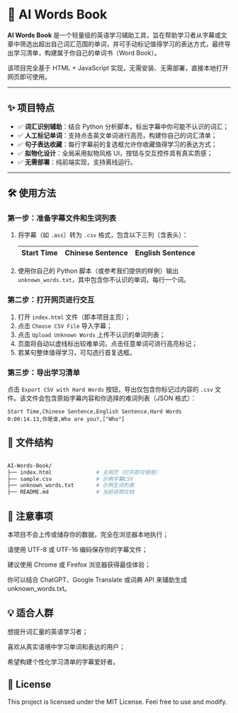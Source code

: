 # 📘 AI Words Book

**AI Words Book** 是一个轻量级的英语学习辅助工具，旨在帮助学习者从字幕或文章中筛选出超出自己词汇范围的单词，并可手动标记值得学习的表达方式，最终导出学习清单，构建属于你自己的单词书（Word Book）。

该项目完全基于 HTML + JavaScript 实现，无需安装、无需部署，直接本地打开网页即可使用。

---

## ✨ 项目特点

- ✅ **词汇识别辅助**：结合 Python 分析脚本，标出字幕中你可能不认识的词汇；
- ✅ **人工标记单词**：支持点击英文单词进行高亮，构建你自己的词汇清单；
- ✅ **句子表达收藏**：每行字幕前的复选框允许你收藏值得学习的表达方式；
- ✅ **拟物化设计**：全局采用拟物风格 UI，按钮与交互控件具有真实质感；
- ✅ **无需部署**：纯前端实现，支持离线运行。

---

## 🛠 使用方法

### 第一步：准备字幕文件和生词列表

1. 将字幕（如 `.ass`）转为 `.csv` 格式，包含以下三列（含表头）：

   | Start Time | Chinese Sentence | English Sentence |
   |------------|------------------|------------------|

2. 使用你自己的 Python 脚本（或参考我们提供的样例）输出 `unknown_words.txt`，其中包含你不认识的单词，每行一个词。

### 第二步：打开网页进行交互

1. 打开 `index.html` 文件（即本项目主页）；
2. 点击 `Choose CSV File` 导入字幕；
3. 点击 `Upload Unknown Words` 上传不认识的单词列表；
4. 页面将自动以虚线标出较难单词，点击任意单词可进行高亮标记；
5. 若某句整体值得学习，可勾选行首复选框。

### 第三步：导出学习清单

点击 `Export CSV with Hard Words` 按钮，导出仅包含你标记过内容的 `.csv` 文件。该文件会包含原始字幕内容和你选择的难词列表（JSON 格式）：

```csv
Start Time,Chinese Sentence,English Sentence,Hard Words
0:00:14.13,你是谁,Who are you?,["Who"]
```

## 📁 文件结构
```bash

AI-Words-Book/
├── index.html              # 主网页（打开即可使用）
├── sample.csv              # 示例字幕CSV
├── unknown_words.txt       # 示例生词列表
├── README.md               # 当前说明文档
```

## 📌 注意事项
本项目不会上传或储存你的数据，完全在浏览器本地执行；

请使用 UTF-8 或 UTF-16 编码保存你的字幕文件；

建议使用 Chrome 或 Firefox 浏览器获得最佳体验；

你可以结合 ChatGPT、Google Translate 或词典 API 来辅助生成 unknown_words.txt。

## 💡 适合人群
想提升词汇量的英语学习者；

喜欢从真实语境中学习单词和表达的用户；

希望构建个性化学习清单的字幕爱好者。

## 📜 License
This project is licensed under the MIT License. Feel free to use and modify.
